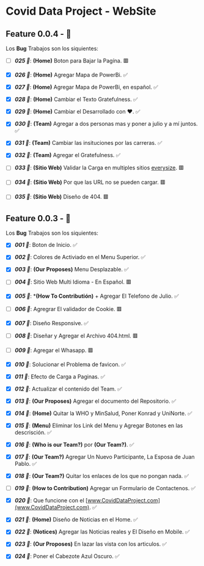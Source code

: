 # Covid Data Project - WebSite

## Feature 0.0.4 - 🐞
Los **Bug** Trabajos son los siquientes:

- [ ] ***025 🐞***: **(Home)** Boton para Bajar la Pagína. 🟥
- [x] ***026 🐞***: **(Home)** Agregar Mapa de PowerBi. ✅
- [x] ***027 🐞***: **(Home)** Agregar Mapa de PowerBi, en español. ✅
- [x] ***028 🐞***: **(Home)** Cambiar el Texto Gratefulness. ✅
- [x] ***029 🐞***: **(Home)** Cambiar el Desarrollado con ❤️. ✅
- [x] ***030 🐞***: **(Team)** Agregar a dos personas mas y poner a julio y a mí juntos. ✅
- [x] ***031 🐞***: **(Team)** Cambiar las insituciones por las carreras. ✅
- [x] ***032 🐞***: **(Team)** Agregar el Gratefulness. ✅
- [ ] ***033 🐞***: **(Sitio Web)** Validar la Carga en multiples sitios [everysize](https://everysize.kibalabs.com). 🟥
- [ ] ***034 🐞***: **(Sitio Web)** Por que las URL no se pueden cargar. 🟥
- [ ] ***035 🐞***: **(Sitio Web)** Diseño de 404. 🟥


## Feature 0.0.3 - 🐞
Los **Bug** Trabajos son los siquientes:

- [x] ***001 🐞***: Boton de Inicio. ✅
- [x] ***002 🐞***: Colores de Activiado en el Menu Superior. ✅
- [x] ***003 🐞***: **(Our Proposes)** Menu Desplazable. ✅
- [ ] ***004 🐞***: Sitio Web Multi Idioma - En Español. 🟥
- [x] ***005 🐞***: ***(How To Contributión)** + Agregar El Telefono de Julio. ✅
- [ ] ***006 🐞***: Agregrar El validador de Cookie. 🟥
- [x] ***007 🐞***: Diseño Responsive. ✅
- [ ] ***008 🐞***: Diseñar y Agregar el Archivo 404.html. 🟥
- [ ] ***009 🐞***: Agregar el Whasapp. 🟥

- [x] ***010 🐞***: Solucionar el Problema de favicon. ✅
- [x] ***011 🐞***: Efecto de Carga a Paginas. ✅
- [x] ***012 🐞***: Actualizar el contenido del Team. ✅
- [x] ***013 🐞***: **(Our Proposes)** Agregar el documento del Repositorio. ✅
- [x] ***014 🐞***: **(Home)** Quitar la WHO y MinSalud, Poner Konrad y UniNorte. ✅
- [x] ***015 🐞***: **(Menu)** Eliminar los Link del Menu y Agregar Botones en las descrisción. ✅
- [x] ***016 🐞***: **(Who is our Team?)** por **(Our Team?)**. ✅
- [x] ***017 🐞***: **(Our Team?)** Agregar Un Nuevo Participante, La Esposa de Juan Pablo. ✅
- [x] ***018 🐞***: **(Our Team?)** Quitar los enlaces de los que no pongan nada. ✅
- [ ] ***019 🐞***: **(How to Contribution)** Agregar un Formulario de Contactenos. ✅
- [x] ***020 🐞***: Que funcione con el [www.CovidDataProject.com](www.CovidDataProject.com). ✅
- [x] ***021 🐞***: **(Home)** Diseño de Noticias en el Home. ✅
- [x] ***022 🐞***: **(Notices)** Agregar las Noticias reales y El Diseño en Mobile. ✅
- [x] ***023 🐞***: **(Our Proposes)** En lazar las vista con los articulos. ✅
- [x] ***024 🐞***: Poner el Cabezote Azul Oscuro. ✅